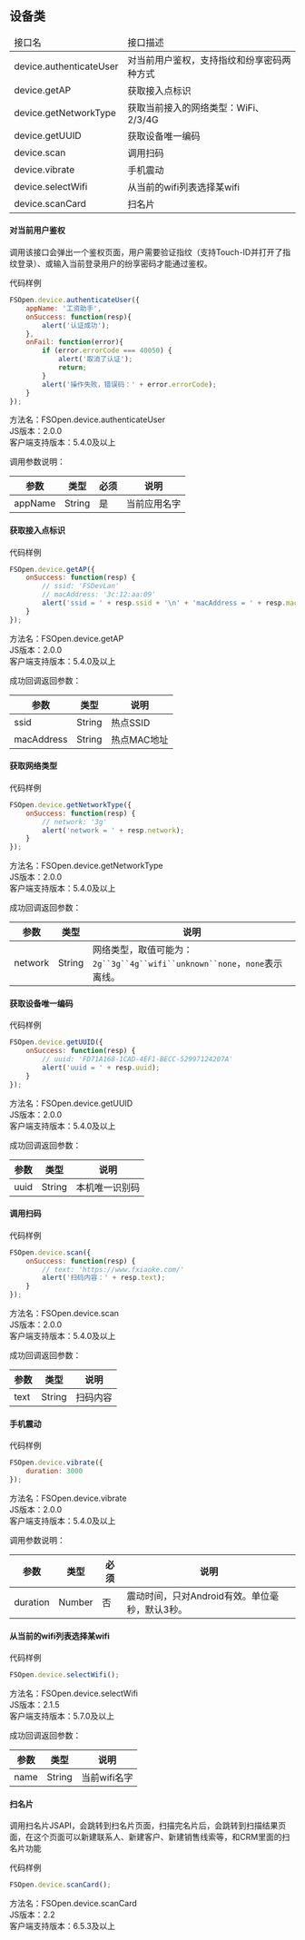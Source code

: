 ## 设备类

<table class="api-list">
    <thead>
        <tr>
            <td>接口名</td>
            <td>接口描述</td>
        </tr>
    </thead>
    <tbody>
        <tr>
            <td>device.authenticateUser</td>
            <td>对当前用户鉴权，支持指纹和纷享密码两种方式</td>
        </tr>
        <tr>
            <td>device.getAP</td>
            <td>获取接入点标识</td>
        </tr>
        <tr>
            <td>device.getNetworkType</td>
            <td>获取当前接入的网络类型：WiFi、2/3/4G</td>
        </tr>
        <tr>
            <td>device.getUUID</td>
            <td>获取设备唯一编码</td>
        </tr>
        <tr>
            <td>device.scan</td>
            <td>调用扫码</td>
        </tr>
        <tr>
            <td>device.vibrate</td>
            <td>手机震动</td>
        </tr>
        <tr>
            <td>device.selectWifi</td>
            <td>从当前的wifi列表选择某wifi</td>
        </tr>
        <tr>
            <td>device.scanCard</td>
            <td>扫名片</td>
        </tr>
    </tbody>
</table>

#### 对当前用户鉴权
调用该接口会弹出一个鉴权页面，用户需要验证指纹（支持Touch-ID并打开了指纹登录）、或输入当前登录用户的纷享密码才能通过鉴权。       

代码样例  
```javascript
FSOpen.device.authenticateUser({
    appName: '工资助手',
    onSuccess: function(resp){
        alert('认证成功');
    },
    onFail: function(error){
        if (error.errorCode === 40050) {
            alert('取消了认证');
            return;
        }
        alert('操作失败，错误码：' + error.errorCode);
    }
});
```

方法名：FSOpen.device.authenticateUser   
JS版本：2.0.0  
客户端支持版本：5.4.0及以上  

调用参数说明：   

| 参数      | 类型        | 必须 | 说明         |
| ----------| ------------| -----| -------------|
| appName   | String      | 是   | 当前应用名字 |


#### 获取接入点标识    

代码样例
```javascript
FSOpen.device.getAP({
    onSuccess: function(resp) {
        // ssid: 'FSDevLan'
        // macAddress: '3c:12:aa:09'
        alert('ssid = ' + resp.ssid + '\n' + 'macAddress = ' + resp.macAddress);
    }
});
``` 

方法名：FSOpen.device.getAP   
JS版本：2.0.0  
客户端支持版本：5.4.0及以上  

成功回调返回参数：     

| 参数       | 类型        | 说明                |
| -----------| ------------| --------------------|
| ssid       | String      | 热点SSID            |
| macAddress | String      | 热点MAC地址         |


#### 获取网络类型      

代码样例
```javascript
FSOpen.device.getNetworkType({
    onSuccess: function(resp) {
        // network: '3g'
        alert('network = ' + resp.network);
    }
});
``` 

方法名：FSOpen.device.getNetworkType    
JS版本：2.0.0   
客户端支持版本：5.4.0及以上  

成功回调返回参数：     

| 参数      | 类型        | 说明                |
| ----------| ------------| --------------------|
| network   | String      | 网络类型，取值可能为：`2g``3g``4g``wifi``unknown``none`，`none`表示离线。|


#### 获取设备唯一编码     

代码样例
```javascript
FSOpen.device.getUUID({
    onSuccess: function(resp) {
        // uuid: 'FD71A168-1CAD-4EF1-BECC-52997124207A'
        alert('uuid = ' + resp.uuid);
    }
});
``` 

方法名：FSOpen.device.getUUID   
JS版本：2.0.0   
客户端支持版本：5.4.0及以上    

成功回调返回参数：     

| 参数      | 类型        | 说明                |
| ----------| ------------| --------------------|
| uuid      | String      | 本机唯一识别码          |


#### 调用扫码     

代码样例
```javascript
FSOpen.device.scan({
    onSuccess: function(resp) {
        // text: 'https://www.fxiaoke.com/'
        alert('扫码内容：' + resp.text);
    }
});
``` 

方法名：FSOpen.device.scan   
JS版本：2.0.0  
客户端支持版本：5.4.0及以上  

成功回调返回参数：     

| 参数        | 类型        | 说明                |
| ------------| ------------| --------------------|
| text        | String      | 扫码内容            |


#### 手机震动     

代码样例
```javascript
FSOpen.device.vibrate({
    duration: 3000
});
``` 

方法名：FSOpen.device.vibrate    
JS版本：2.0.0   
客户端支持版本：5.4.0及以上   

调用参数说明：     

| 参数      | 类型        | 必须 | 说明         |
| ----------| ------------| -----| -------------|
| duration  | Number      | 否   | 震动时间，只对Android有效。单位毫秒，默认3秒。 |


#### 从当前的wifi列表选择某wifi       

代码样例
```javascript
FSOpen.device.selectWifi();
``` 

方法名：FSOpen.device.selectWifi    
JS版本：2.1.5   
客户端支持版本：5.7.0及以上   

成功回调返回参数：     

| 参数        | 类型        | 说明                |
| ------------| ------------| --------------------|
| name        | String      | 当前wifi名字        |


#### 扫名片       
调用扫名片JSAPI，会跳转到扫名片页面，扫描完名片后，会跳转到扫描结果页面，在这个页面可以新建联系人、新建客户、新建销售线索等，和CRM里面的扫名片功能

代码样例
```javascript
FSOpen.device.scanCard();
``` 

方法名：FSOpen.device.scanCard    
JS版本：2.2   
客户端支持版本：6.5.3及以上   


